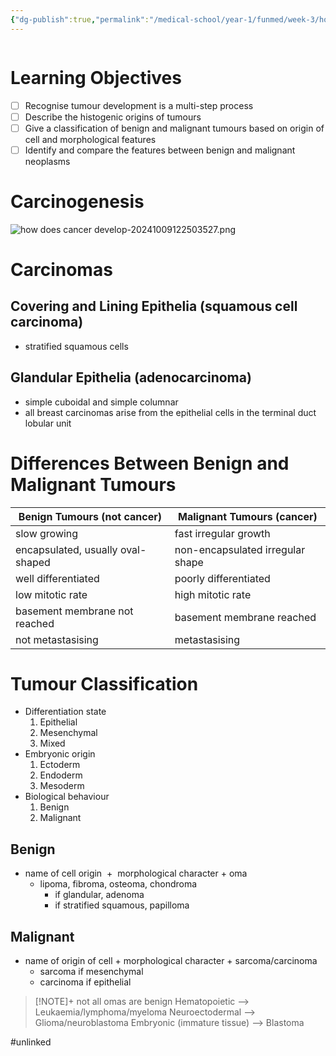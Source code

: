 ```yaml
---
{"dg-publish":true,"permalink":"/medical-school/year-1/funmed/week-3/how-does-cancer-develop/","tags":["funmed"]}
---
```


```table-of-contents
```
# Learning Objectives
- [ ] Recognise tumour development is a multi-step process
- [ ] Describe the histogenic origins of tumours
- [ ] Give a classification of benign and malignant tumours based on origin of cell and morphological features
- [ ] Identify and compare the features between benign and malignant neoplasms

# Carcinogenesis
![how does cancer develop-20241009122503527.png](/img/user/Medical%20School/Year%201/funmed/week%203/attachments/how%20does%20cancer%20develop-20241009122503527.png)

# Carcinomas
## Covering and Lining Epithelia (squamous cell carcinoma)
- stratified squamous cells
## Glandular Epithelia (adenocarcinoma)
- simple cuboidal and simple columnar
- all breast carcinomas arise from the epithelial cells in the terminal duct lobular unit

# Differences Between Benign and Malignant Tumours

| Benign Tumours (not cancer)       | Malignant Tumours (cancer)       |
| --------------------------------- | -------------------------------- |
| slow growing                      | fast irregular growth            |
| encapsulated, usually oval-shaped | non-encapsulated irregular shape |
| well differentiated               | poorly differentiated            |
| low mitotic rate                  | high mitotic rate                |
| basement membrane not reached     | basement membrane reached        |
| not metastasising                 | metastasising                    |

# Tumour Classification

- Differentiation state
	1. Epithelial
	2. Mesenchymal
	3. Mixed
- Embryonic origin
	1. Ectoderm
	2. Endoderm
	3. Mesoderm
- Biological behaviour
	1. Benign
	2. Malignant

## Benign
- name of cell origin  +  morphological character + oma
	- lipoma, fibroma, osteoma, chondroma
		- if glandular, adenoma
		- if stratified squamous, papilloma
## Malignant
- name of origin of cell + morphological character + sarcoma/carcinoma
	- sarcoma if mesenchymal 
	- carcinoma if epithelial

> [!NOTE]+ not all omas are benign
> Hematopoietic --> Leukaemia/lymphoma/myeloma
Neuroectodermal --> Glioma/neuroblastoma
Embryonic (immature tissue) --> Blastoma


#unlinked 